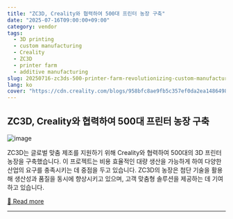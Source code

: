 ```yaml
---
title: "ZC3D, Creality와 협력하여 500대 프린터 농장 구축"
date: "2025-07-16T09:00:00+09:00"
category: vendor
tags:
  - 3D printing
  - custom manufacturing
  - Creality
  - ZC3D
  - printer farm
  - additive manufacturing
slug: 20250716-zc3ds-500-printer-farm-revolutionizing-custom-manufacturing-with-creality
lang: ko
cover: "https://cdn.creality.com/blogs/958bfc8ae9fb5c357ef0da2ea1486498.png"
---
```


## ZC3D, Creality와 협력하여 500대 프린터 농장 구축
![image](https://cdn.creality.com/blogs/958bfc8ae9fb5c357ef0da2ea1486498.png)

ZC3D는 글로벌 맞춤 제조를 지원하기 위해 Creality와 협력하여 500대의 3D 프린터 농장을 구축했습니다. 이 프로젝트는 비용 효율적인 대량 생산을 가능하게 하여 다양한 산업의 요구를 충족시키는 데 중점을 두고 있습니다. ZC3D의 농장은 첨단 기술을 활용해 생산성과 품질을 동시에 향상시키고 있으며, 고객 맞춤형 솔루션을 제공하는 데 기여하고 있습니다.

[🔗 Read more](https://www.creality.com/blog/how-zc3d-built-a-500-printer-farm-with-creality)

---